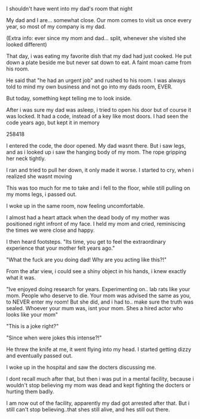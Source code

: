 I shouldn't have went into my dad's room that night

My dad and I are... somewhat close. Our mom comes to visit us once every year, so most of my company is my dad.


 (Extra info: ever since my mom and dad... split, whenever she visited she looked different)

That day, i was eating my favorite dish that my dad had just cooked. He put down a plate beside me but never sat down to eat. A faint moan came from his room.

He said that "he had an urgent job" and rushed to his room. I was always told to mind my own business and not go into my dads room, EVER.

But today, something kept telling me to look inside.

After i was sure my dad was asleep, i tried to open his door but of course it was locked. It had a code, instead of a key like most doors. I had seen the code years ago, but kept it in memory 

258418

I entered the code, the door opened.  My dad wasnt there. But i saw legs, and as i looked up i saw the hanging body of my mom. The rope gripping her neck tightly.

I ran and tried to pull her down, it only made it worse. I started to cry, when i realized she wasnt moving 

This was too much for me to take and i fell to the floor, while still pulling on my moms legs, i passed out.

I woke up in the same room, now feeling uncomfortable.

I almost had a heart attack when the dead body of my mother was positioned right infront of my face. I held my mom and cried, reminiscing the times we were close and happy. 

I then heard footsteps. "Its time, you get to feel the extraordinary experience that your mother felt years ago."

"What the fuck are you doing dad! Why are you acting like this?!"
 
From the afar view, i could see a shiny object in his hands,  i knew exactly what it was.

"Ive enjoyed doing research for years.  Experimenting on.. lab rats like your mom. People who deserve to die.  Your mom was advised the same as you, to NEVER enter my room! But she did, and i had to.. make sure the truth was sealed.  Whoever your mum was, isnt your mom. Shes a hired actor who looks like your mom"


"This is a joke right?"

"Since when were jokes this intense?!"

He threw the knife at me, it went flying into my head. I started getting dizzy and eventually passed out.

I woke up in the hospital and saw the docters discussing me.

I dont recall much after that, but then i was put in a mental facility, because i wouldn't stop believing my mom was dead and kept fighting the docters or hurting them badly.

I am now out of the facility, apparently my dad got arrested after that. But i still can't stop believing..that shes still alive, and hes still out there.